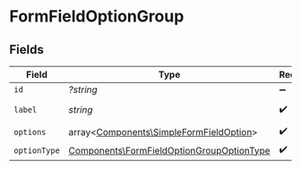 # FormFieldOptionGroup


## Fields

| Field                                                                                                  | Type                                                                                                   | Required                                                                                               | Description                                                                                            | Example                                                                                                |
| ------------------------------------------------------------------------------------------------------ | ------------------------------------------------------------------------------------------------------ | ------------------------------------------------------------------------------------------------------ | ------------------------------------------------------------------------------------------------------ | ------------------------------------------------------------------------------------------------------ |
| `id`                                                                                                   | *?string*                                                                                              | :heavy_minus_sign:                                                                                     | N/A                                                                                                    | 1234                                                                                                   |
| `label`                                                                                                | *string*                                                                                               | :heavy_check_mark:                                                                                     | N/A                                                                                                    | General Channel                                                                                        |
| `options`                                                                                              | array<[Components\SimpleFormFieldOption](../../Models/Components/SimpleFormFieldOption.md)>            | :heavy_check_mark:                                                                                     | N/A                                                                                                    |                                                                                                        |
| `optionType`                                                                                           | [Components\FormFieldOptionGroupOptionType](../../Models/Components/FormFieldOptionGroupOptionType.md) | :heavy_check_mark:                                                                                     | N/A                                                                                                    |                                                                                                        |